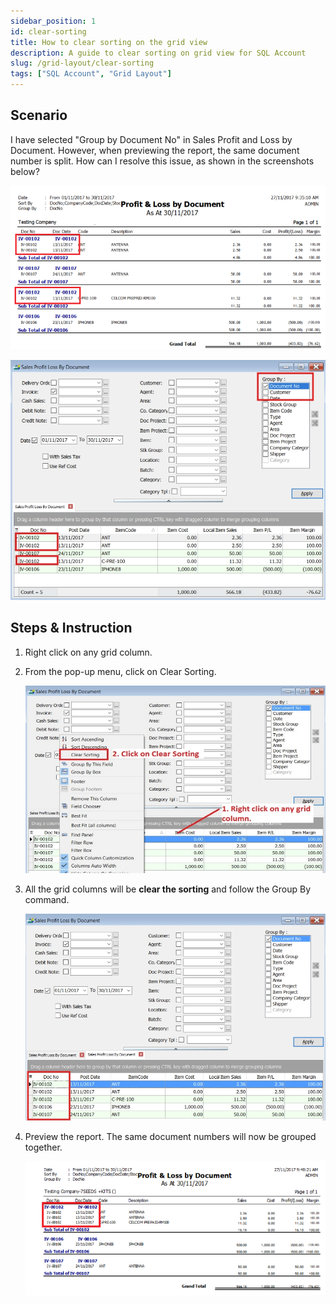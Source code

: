 ```yaml
---
sidebar_position: 1
id: clear-sorting
title: How to clear sorting on the grid view
description: A guide to clear sorting on grid view for SQL Account
slug: /grid-layout/clear-sorting
tags: ["SQL Account", "Grid Layout"]
---
```


## Scenario

I have selected "Group by Document No" in Sales Profit and Loss by Document. However, when previewing the report, the same document number is split. How can I resolve this issue, as shown in the screenshots below?

![1](../../static/img/grid-layout/clear-sorting/1.png)

![2](../../static/img/grid-layout/clear-sorting/2.png)

## Steps & Instruction

1. Right click on any grid column.

2. From the pop-up menu, click on Clear Sorting.

   ![3](../../static/img/grid-layout/clear-sorting/3.png)

3. All the grid columns will be **clear the sorting** and follow the Group By command.

   ![4](../../static/img/grid-layout/clear-sorting/4.png)

4. Preview the report. The same document numbers will now be grouped together.

   ![5](../../static/img/grid-layout/clear-sorting/5.png)
